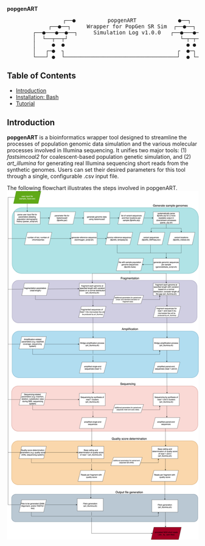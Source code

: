**popgenART** 
<div align="center">
<pre>
               ┌──●          popgenART             ●──┐
            ┌──●──┐     Wrapper for PopGen SR Sim  ┌──●──┐
        ┌──●───●──●──┐     Simulation Log v1.0.0   ┌──●───●──●──┐
        │  └──┬──┬┘                                   └─┬─┬──┘  │
        │     ●  ●                                      ● ●     │
        │   ┌─●  ┐                                   ┌  ●─┐     │
        └───┘ ●  └───────────────────────────────────┘  ● └─────┘
</pre>
</div>

## Table of Contents 
- [Introduction](#Introduction)
- [Installation: Bash]()
- [Tutorial]()

## Introduction

**popgenART** is a bioinformatics wrapper tool designed to streamline the processes of population genomic data simulation and the various molecular processes involved in Illumina sequencing. It unifies two major tools: (1) *fastsimcoal2* for coalescent-based population genetic simulation, and (2) *art_illumina* for generating real Illumina sequencing short reads from the synthetic genomes. Users can set their desired parameters for this tool through a single, configurable .csv input file.

The following flowchart illustrates the steps involved in popgenART.
![Flowchart](flowchart.png)




